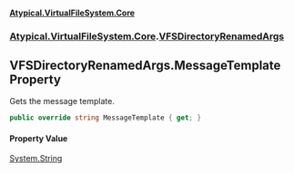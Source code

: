 #### [Atypical.VirtualFileSystem.Core](VirtualFileSystem.md 'VirtualFileSystem')
### [Atypical.VirtualFileSystem.Core](VirtualFileSystem.md#Atypical.VirtualFileSystem.Core 'Atypical.VirtualFileSystem.Core').[VFSDirectoryRenamedArgs](VFSDirectoryRenamedArgs.md 'Atypical.VirtualFileSystem.Core.VFSDirectoryRenamedArgs')

## VFSDirectoryRenamedArgs.MessageTemplate Property

Gets the message template.

```csharp
public override string MessageTemplate { get; }
```

#### Property Value
[System.String](https://docs.microsoft.com/en-us/dotnet/api/System.String 'System.String')
